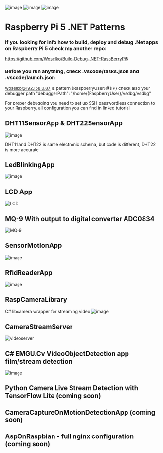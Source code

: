 ![image](https://github.com/Woselko/NetRaspApp/assets/76818798/64573a48-579f-4c62-84dc-a63e828d5e99)
![image](https://github.com/Woselko/NetRaspApp/assets/76818798/db040443-4f3e-4ccd-a1bb-a386aae79e25)
![image](https://github.com/Woselko/NetRaspApp/assets/76818798/0bb09a90-4b24-45c6-9a9a-9be6eaaf841e)

# Raspberry Pi 5 .NET Patterns
### If you looking for info how to build, deploy and debug .Net apps on Raspberry Pi 5 check my another repo:
https://github.com/Woselko/Build-Debug-.NET-RaspBerryPi5

### Before you run anything, check .vscode/tasks.json and .vscode/launch.json
woselko@192.168.0.87 is pattern {RaspberryUser}@{IP} check also your debugger path "debuggerPath": "/home/{RaspberryUser}/vsdbg/vsdbg"

For proper debugging you need to set up SSH passwordless connection to your Raspberry, all configuration you can find in linked tutorial

## DHT11SensorApp & DHT22SensorApp
![image](https://github.com/Woselko/DotnetRaspBerryPi5Patterns/assets/76818798/5bbc1603-0ab1-48ee-8ec4-09b2b2083441)

DHT11 and DHT22 is same electronic schema, but code is different, DHT22 is more accurate

## LedBlinkingApp
![image](https://github.com/Woselko/DotnetRaspBerryPi5Patterns/assets/76818798/47bf6908-9ceb-4b94-818b-7464a80ad216)

## LCD App
![LCD](https://github.com/user-attachments/assets/77d68354-f6d7-47f6-b1ef-630cdc010200)

## MQ-9 With output to digital converter ADC0834
![MQ-9](https://github.com/user-attachments/assets/3ab69fc5-d8ab-4242-8598-20a6dfa985a1)

## SensorMotionApp
![image](https://github.com/Woselko/DotnetRaspBerryPi5Patterns/assets/76818798/191d7af1-34e1-41d1-9ef3-787eb687eed9)

## RfidReaderApp
![image](https://github.com/user-attachments/assets/c1a9ad40-1248-4e4f-905e-09f11c72bf92)

## RaspCameraLibrary
C# libcamera wrapper for streaming video
![image](https://github.com/Woselko/DotnetRaspBerryPi5Patterns/assets/76818798/b1ac49b8-3bea-42a5-a59f-94d75ba2cc0f)

## CameraStreamServer
![videoserver](https://github.com/Woselko/DotnetRaspBerryPi5Patterns/assets/76818798/1a02c442-28a1-47d3-b594-b2f454bfab21)

## C# EMGU.Cv VideoObjectDetection app film/stream detection
![image](https://github.com/user-attachments/assets/2e38728b-1a7f-4271-b68d-c8c594091be2)

## Python Camera Live Stream Detection with TensorFlow Lite (coming soon)

## CameraCaptureOnMotionDetectionApp (coming soon)

## AspOnRaspbian - full nginx configuration (coming soon)


